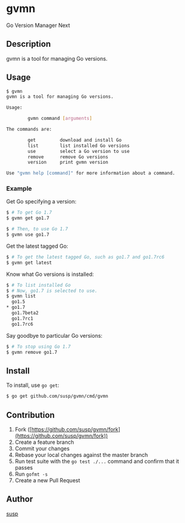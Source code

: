 # gvmn

Go Version Manager Next

## Description

gvmn is a tool for managing Go versions.

## Usage

```bash
$ gvmn
gvmn is a tool for managing Go versions.

Usage:

        gvmn command [arguments]

The commands are:

        get         download and install Go
        list        list installed Go versions
        use         select a Go version to use
        remove      remove Go versions
        version     print gvmn version

Use "gvmn help [command]" for more information about a command.
```

### Example

Get Go specifying a version:

```bash
$ # To get Go 1.7
$ gvmn get go1.7

$ # Then, to use Go 1.7
$ gvmn use go1.7
```

Get the latest tagged Go:

```bash
$ # To get the latest tagged Go, such as go1.7 and go1.7rc6
$ gvmn get latest
```

Know what Go versions is installed:

```bash
$ # To list installed Go
$ # Now, go1.7 is selected to use.
$ gvmn list
  go1.5
* go1.7
  go1.7beta2
  go1.7rc1
  go1.7rc6
```

Say goodbye to particular Go versions:

```bash
$ # To stop using Go 1.7
$ gvmn remove go1.7
```

## Install

To install, use `go get`:

```bash
$ go get github.com/susp/gvmn/cmd/gvmn
```

## Contribution

1. Fork ([https://github.com/susp/gvmn/fork](https://github.com/susp/gvmn/fork))
1. Create a feature branch
1. Commit your changes
1. Rebase your local changes against the master branch
1. Run test suite with the `go test ./...` command and confirm that it passes
1. Run `gofmt -s`
1. Create a new Pull Request

## Author

[susp](https://github.com/susp)
